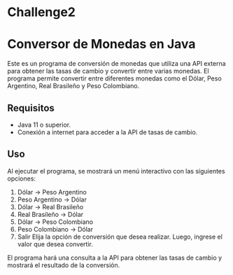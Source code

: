 # Challenge2
# Conversor de Monedas en Java

Este es un programa de conversión de monedas que utiliza una API externa para obtener las tasas de cambio y convertir entre varias monedas. El programa permite convertir entre diferentes monedas como el Dólar, Peso Argentino, Real Brasileño y Peso Colombiano.

## Requisitos

- Java 11 o superior.
- Conexión a internet para acceder a la API de tasas de cambio.
  
## Uso
Al ejecutar el programa, se mostrará un menú interactivo con las siguientes opciones:

1) Dólar → Peso Argentino
2) Peso Argentino → Dólar
3) Dólar → Real Brasileño
4) Real Brasileño → Dólar
5) Dólar → Peso Colombiano
6) Peso Colombiano → Dólar
7) Salir
Elija la opción de conversión que desea realizar. Luego, ingrese el valor que desea convertir.

El programa hará una consulta a la API para obtener las tasas de cambio y mostrará el resultado de la conversión.

